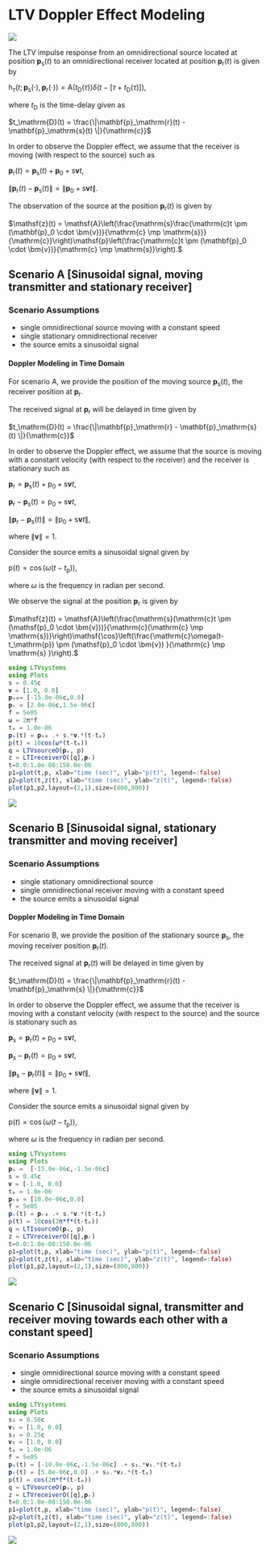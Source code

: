 # LTV Doppler Effect Modeling

![](https://raw.githubusercontent.com/NMSU-ISA/LTVsystems/main/docs/src/assets/Doppler_LTV_BD.png)

The LTV impulse response from an omnidirectional source located at position $\mathbf{p}_\mathrm{s}(t)$ to an omnidirectional receiver located at position $\mathbf{p}_\mathrm{r}(t)$  is given by

$\mathsf{h}_\tau(t;\,{\mathbf{p}_\mathrm{s}(\cdot),\mathbf{p}_\mathrm{r}(\cdot)}) = \mathsf{A}(t_\mathrm{D}(\tau))\delta\big(t-\left[\tau + t_\mathrm{D}(\tau) \right]\big),$

where $t_\mathrm{D}$ is the time-delay given as

$t_\mathrm{D}(t) = \frac{\|\mathbf{p}_\mathrm{r}(t) - \mathbf{p}_\mathrm{s}(t) \|}{\mathrm{c}}$

In order to observe the Doppler effect, we assume that the receiver is moving (with respect to the source) such as

$\mathbf{p}_\mathrm{r}(t) = \mathbf{p}_\mathrm{s}(t) + \mathbf{p}_0 +\mathrm{s}\bm{v}t,$

$\|\mathbf{p}_\mathrm{r}(t)-\mathbf{p}_\mathrm{s}(t)\| = \|\mathbf{p}_0 + \mathrm{s}\bm{v}t\|.$


The observation of the source at the position $\mathbf{p}_\mathrm{r}(t)$ is given by

$\mathsf{z}(t) = \mathsf{A}\left(\frac{\mathrm{s}\frac{\mathrm{c}t \pm (\mathbf{p}_0 \cdot \bm{v})}{\mathrm{c} \mp \mathrm{s}}}{\mathrm{c}}\right)\mathsf{p}\left(\frac{\mathrm{c}t \pm (\mathbf{p}_0 \cdot \bm{v})}{\mathrm{c} \mp \mathrm{s}}\right).$



## Scenario A [Sinusoidal signal, moving transmitter and stationary receiver]

### Scenario Assumptions

  * single omnidirectional source moving with a constant speed
  * single stationary omnidirectional receiver
  * the source emits a sinusoidal signal

#### Doppler Modeling in Time Domain  

For scenario A, we provide the position of the moving source  $\mathbf{p}_\mathrm{s}(t)$, the receiver position at $\mathbf{p}_\mathrm{r}.$

The received signal at $\mathbf{p}_\mathrm{r}$ will be delayed in time given by

$t_\mathrm{D}(t) = \frac{\|\mathbf{p}_\mathrm{r} - \mathbf{p}_\mathrm{s}(t) \|}{\mathrm{c}}$

In order to observe the Doppler effect, we assume that the source is moving with a constant velocity (with respect to the receiver) and the receiver is stationary such as

$\mathbf{p}_\mathrm{r} = \mathbf{p}_\mathrm{s}(t)+ \mathsf{p}_0+\mathrm{s}\bm{v}t,$

$\mathbf{p}_\mathrm{r} - \mathbf{p}_\mathrm{s}(t) = \mathsf{p}_0+\mathrm{s}\bm{v}t,$

$\|\mathbf{p}_\mathrm{r} - \mathbf{p}_\mathrm{s}(t)\| = \|\mathsf{p}_0+\mathrm{s}\bm{v}t\|,$

where $\|\bm{v}\|=1.$

Consider the source emits a sinusoidal signal given by

$\mathsf{p}(t) = \cos(\omega (t-t_\mathrm{p})),$

where $\omega$ is the frequency in radian per second.

We observe the signal at the position $\mathbf{p}_\mathrm{r}$ is given by

$\mathsf{z}(t) = \mathsf{A}\left(\frac{\mathrm{s}(\mathrm{c}t \pm (\mathsf{p}_0 \cdot \bm{v}))}{\mathrm{c}(\mathrm{c} \mp \mathrm{s})}\right)\mathsf{\cos}\left(\frac{\mathrm{c}\omega(t-t_\mathrm{p}) \pm (\mathsf{p}_0 \cdot \bm{v}) }{\mathrm{c} \mp \mathrm{s} }\right).$


```julia
using LTVsystems
using Plots
s = 0.45c 
𝐯 = [1.0, 0.0]  
𝐩ₛ₀= [-15.0e-06c,0.0]
𝐩ᵣ = [2.0e-06c,1.5e-06c] 
f = 5e05
ω = 2π*f
tₚ = 1.0e-06
𝐩ₛ(t) = 𝐩ₛ₀ .+ s.*𝐯.*(t-tₚ)
p(t) = 10cos(ω*(t-tₚ))
q = LTVsourceO(𝐩ₛ, p)
z = LTIreceiverO([q],𝐩ᵣ)
t=0.0:1.0e-08:150.0e-06
p1=plot(t,p, xlab="time (sec)", ylab="p(t)", legend=:false)
p2=plot(t,z(t), xlab="time (sec)", ylab="z(t)", legend=:false)
plot(p1,p2,layout=(2,1),size=(800,800))
```
![](https://raw.githubusercontent.com/NMSU-ISA/LTVsystems/main/docs/src/assets/Doppler_movingSstatR_signal.png)


## Scenario B [Sinusoidal signal, stationary transmitter and moving receiver]

### Scenario Assumptions

  * single stationary omnidirectional source
  * single omnidirectional receiver moving with a constant speed
  * the source emits a sinusoidal signal


#### Doppler Modeling in Time Domain  

For scenario B, we provide the position of the stationary source $\mathbf{p}_\mathrm{s}$, the moving receiver position $\mathbf{p}_\mathrm{r}(t).$

The received signal at $\mathbf{p}_\mathrm{r}(t)$ will be delayed in time given by

$t_\mathrm{D}(t) = \frac{\|\mathbf{p}_\mathrm{r}(t) - \mathbf{p}_\mathrm{s} \|}{\mathrm{c}}$

In order to observe the Doppler effect, we assume that the receiver is moving with a constant velocity (with respect to the source) and the source is stationary such as

$\mathbf{p}_\mathrm{s} = \mathbf{p}_\mathrm{r}(t)+ \mathsf{p}_0+\mathrm{s}\bm{v}t,$

$\mathbf{p}_\mathrm{s} - \mathbf{p}_\mathrm{r}(t) = \mathsf{p}_0+\mathrm{s}\bm{v}t,$

$\|\mathbf{p}_\mathrm{s} - \mathbf{p}_\mathrm{r}(t)\| = \|\mathsf{p}_0+\mathrm{s}\bm{v}t\|,$

where $\|\bm{v}\|=1.$

Consider the source emits a sinusoidal signal given by

$\mathsf{p}(t) = \cos(\omega (t-t_\mathrm{p})),$

where $\omega$ is the frequency in radian per second.

```julia
using LTVsystems
using Plots
𝐩ₛ =  [-15.0e-06c,-1.5e-06c]  
s = 0.45c 
𝐯 = [-1.0, 0.0] 
tₚ = 1.0e-06 
𝐩ᵣ₀ = [10.0e-06c,0.0]
f = 5e05
𝐩ᵣ(t) = 𝐩ᵣ₀ .+ s.*𝐯.*(t-tₚ)
p(t) = 10cos(2π*f*(t-tₚ))
q = LTIsourceO(𝐩ₛ, p)   
z = LTVreceiverO([q],𝐩ᵣ)  
t=0.0:1.0e-08:150.0e-06
p1=plot(t,p, xlab="time (sec)", ylab="p(t)", legend=:false)
p2=plot(t,z(t), xlab="time (sec)", ylab="z(t)", legend=:false)
plot(p1,p2,layout=(2,1),size=(800,800))
```
![](https://raw.githubusercontent.com/NMSU-ISA/LTVsystems/main/docs/src/assets/Doppler_statSmovingRsignal.png)


## Scenario C [Sinusoidal signal, transmitter and receiver moving towards each other with a constant speed]

### Scenario Assumptions

  * single omnidirectional source moving with a constant speed
  * single omnidirectional receiver moving with a constant speed
  * the source emits a sinusoidal signal

```julia
using LTVsystems
using Plots
s₁ = 0.50c  
𝐯₁ = [1.0, 0.0]  
s₂ = 0.25c  
𝐯₂ = [1.0, 0.0]  
tₚ = 1.0e-06
f = 5e05
𝐩ₛ(t) = [-10.0e-06c,-1.5e-06c] .+ s₁.*𝐯₁.*(t-tₚ) 
𝐩ᵣ(t) = [5.0e-06c,0.0] .+ s₂.*𝐯₂.*(t-tₚ)
p(t) = cos(2π*f*(t-tₚ))
q = LTVsourceO(𝐩ₛ, p)
z = LTVreceiverO([q],𝐩ᵣ)
t=0.0:1.0e-08:150.0e-06
p1=plot(t,p, xlab="time (sec)", ylab="p(t)", legend=:false)
p2=plot(t,z(t), xlab="time (sec)", ylab="z(t)", legend=:false)
plot(p1,p2,layout=(2,1),size=(800,800))
```
![](https://raw.githubusercontent.com/NMSU-ISA/LTVsystems/main/docs/src/assets/Doppler_movingSRsignal.png)